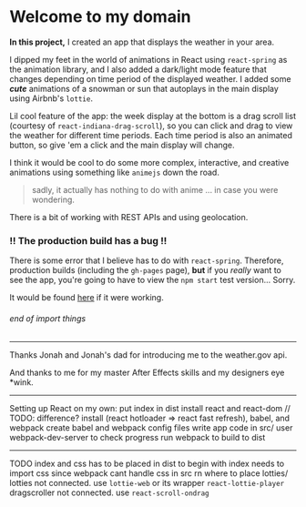 # Welcome to my domain

**In this project,** I created an app that displays the weather in your area.

I dipped my feet in the world of animations in React using `react-spring` as the animation library, and I also added a dark/light mode feature that changes depending on time period of the displayed weather. I added some ***cute*** animations of a snowman or sun that autoplays in the main display using Airbnb's `lottie`.

Lil cool feature of the app: the week display at the bottom is a drag scroll list (courtesy of `react-indiana-drag-scroll`), so you can click and drag to view the weather for different time periods. Each time period is also an animated button, so give 'em a click and the main display will change.

I think it would be cool to do some more complex, interactive, and creative animations using something like `animejs` down the road.

> sadly, it actually has nothing to do with anime ... in case you were wondering.

There is a bit of working with REST APIs and using geolocation.


### !! The production build has a bug !!
There is some error that I believe has to do with `react-spring`. Therefore, production builds (including the `gh-pages` page), **but** if you *really* want to see the app, you're going to have to view the `npm start` test version... Sorry.

It would be found [here](https://kyungjinjpark.github.io/animated-weather/) if it were working.

###### end of import things

---

Thanks Jonah and Jonah's dad for introducing me to the weather.gov api.

And thanks to me for my master After Effects skills and my designers eye *wink.

---

Setting up React on my own:
put index in dist
install react and react-dom // TODO: difference?
install (react hotloader => react fast refresh), babel, and webpack
create babel and webpack config files
write app code in src/
user webpack-dev-server to check progress
run webpack to build to dist

---

TODO
index and css has to be placed in dist to begin with
index needs to import css since webpack cant handle css in src rn
where to place lotties/
lotties not connected. use `lottie-web` or its wrapper `react-lottie-player`
dragscroller not connected. use `react-scroll-ondrag`